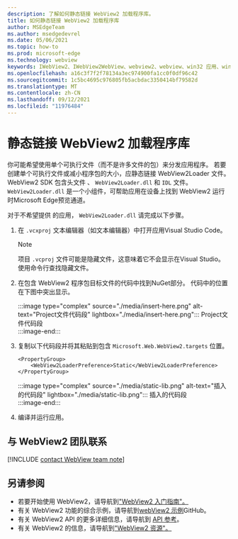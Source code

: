 ```yaml
---
description: 了解如何静态链接 WebView2 加载程序库。
title: 如何静态链接 WebView2 加载程序库
author: MSEdgeTeam
ms.author: msedgedevrel
ms.date: 05/06/2021
ms.topic: how-to
ms.prod: microsoft-edge
ms.technology: webview
keywords: IWebView2、IWebView2WebView、webview2、webview、win32 应用、win32、edge、ICoreWebView2、ICoreWebView2Host、浏览器控件、边缘 html
ms.openlocfilehash: a16c3f7f2f78134a3ec974900fa1cc0f0df96c42
ms.sourcegitcommit: 1c5bc4695c976805fb5acbdac3350414bf79582d
ms.translationtype: MT
ms.contentlocale: zh-CN
ms.lasthandoff: 09/12/2021
ms.locfileid: "11976484"
---
```

# <a name="statically-link-the-webview2-loader-library"></a>静态链接 WebView2 加载程序库  

你可能希望使用单个可执行文件（而不是许多文件的包）来分发应用程序。 若要创建单个可执行文件或减小程序包的大小，应静态链接 WebView2Loader 文件。 WebView2 SDK 包含头文件 、 `WebView2Loader.dll` 和 `IDL` 文件。 `WebView2Loader.dll` 是一个小组件，可帮助应用在设备上找到 WebView2 运行时Microsoft Edge预览通道。  

对于不希望提供 的应用， `WebView2Loader.dll` 请完成以下步骤。  

1.  在 `.vcxproj` 文本编辑器（如文本编辑器）中打开应用Visual Studio Code。  
    
    > [!NOTE]
    > 项目 `.vcproj` 文件可能是隐藏文件，这意味着它不会显示在Visual Studio。  使用命令行查找隐藏文件。  
    
1.  在包含 WebView2 程序包目标文件的代码中找到NuGet部分。  代码中的位置在下图中突出显示。  
    
    :::image type="complex" source="./media/insert-here.png" alt-text="Project文件代码段" lightbox="./media/insert-here.png":::
       Project文件代码段   
    :::image-end:::  
    
1.  复制以下代码段并将其粘贴到包含 `Microsoft.Web.WebView2.targets` 位置。  
    
    ```xaml
    <PropertyGroup> 
        <WebView2LoaderPreference>Static</WebView2LoaderPreference> 
    </PropertyGroup>
    ```  
    
    :::image type="complex" source="./media/static-lib.png" alt-text="插入的代码段" lightbox="./media/static-lib.png":::
       插入的代码段  
    :::image-end:::  
    
1.  编译并运行应用。  
    
## <a name="getting-in-touch-with-the-webview2-team"></a>与 WebView2 团队联系  

[!INCLUDE [contact WebView team note](../includes/contact-webview-team-note.md)]  

## <a name="see-also"></a>另请参阅  

*   若要开始使用 WebView2，请导航到["WebView2 入门指南"。][Webview2MainGetStarted]  
*   有关 WebView2 功能的综合示例，请导航到[webView2 示例][GithubMicrosoftedgeWebview2samples]GitHub。
*   有关 WebView2 API 的更多详细信息，请导航到 [API 参考][Webview2ApiReference]。
*   有关 WebView2 的信息，请导航到["WebView2 资源"。][Webview2MainNextSteps]
    
<!-- links -->  

[DevtoolsGuideChromiumMain]: ../index.md "Microsoft Edge (Chromium) 开发人员工具 | Microsoft Docs"  

[Webview2ApiReference]: ../webview2-api-reference.md "Microsoft EdgeWebView2 API 参考|Microsoft Docs"  
[Webview2MainNextSteps]: ../index.md#next-steps "下一步 - Microsoft Edge WebView2 |Microsoft Docs"  
[Webview2MainGetStarted]: ../index.md#get-started "入门 - WebView2 Microsoft Edge简介|Microsoft Docs"  

[GithubMicrosoftedgeWebviewfeedbackMain]: https://github.com/MicrosoftEdge/WebViewFeedback "WebView 反馈 - MicrosoftEdge/WebViewFeedback |GitHub"  
[GithubMicrosoftedgeWebview2samples]: https://github.com/MicrosoftEdge/WebView2Samples "WebView2 示例 - MicrosoftEdge/WebView2Samples | GitHub"  

[GithubMicrosoftVscodeJSDebugWhatsNew]: https://github.com/microsoft/vscode-js-debug#whats-new "新增功能- 适用于 Visual Studio Code 的 JavaScript 调试程序 - microsoft/vscode-js-debug |GitHub"  

[GithubMicrosoftVscodeEdgeDebug2ReadmeChromiumWebviewApplications]: https://github.com/microsoft/vscode-edge-debug2/blob/master/README.md#microsoft-edge-chromium-webview-applications "Microsoft Edge (Chromium) WebView 应用程序 - Visual Studio Code - 调试器 for Microsoft Edge - microsoft/vscode-edge-debug2 |GitHub"  
